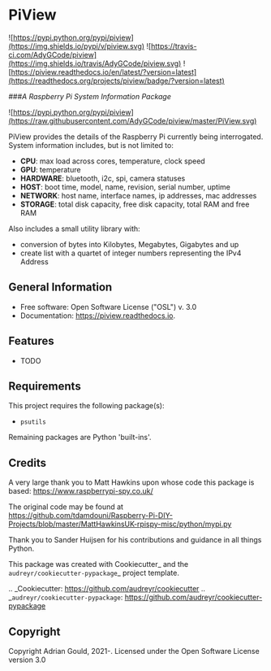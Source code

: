 # PiView

![https://pypi.python.org/pypi/piview](https://img.shields.io/pypi/v/piview.svg)
![https://travis-ci.com/AdyGCode/piview](https://img.shields.io/travis/AdyGCode/piview.svg)
![https://piview.readthedocs.io/en/latest/?version=latest](https://readthedocs.org/projects/piview/badge/?version=latest)

###*A Raspberry Pi System Information Package*

![https://pypi.python.org/pypi/piview](https://raw.githubusercontent.com/AdyGCode/piview/master/PiView.svg)

PiView provides the details of the Raspberry Pi currently being interrogated. System information includes, but is not limited to:

- **CPU**: max load across cores, temperature, clock speed
- **GPU**: temperature
- **HARDWARE**: bluetooth, i2c, spi, camera statuses
- **HOST**: boot time, model, name, revision, serial number, uptime
- **NETWORK**: host name, interface names, ip addresses, mac addresses
- **STORAGE**: total disk capacity, free disk capacity, total RAM and free RAM

Also includes a small utility library with:

- conversion of bytes into Kilobytes, Megabytes, Gigabytes and up
- create list with a quartet of integer numbers representing the IPv4 Address

## General Information

* Free software: Open Software License ("OSL") v. 3.0
* Documentation: https://piview.readthedocs.io.


## Features

* TODO


## Requirements

This project requires the following package(s):

* `psutils`

Remaining packages are Python 'built-ins'.


## Credits

A very large thank you to Matt Hawkins upon whose code this package is based: https://www.raspberrypi-spy.co.uk/

The original code may be found at https://github.com/tdamdouni/Raspberry-Pi-DIY-Projects/blob/master/MattHawkinsUK-rpispy-misc/python/mypi.py

Thank you to Sander Huijsen for his contributions and guidance in all things Python.

This package was created with Cookiecutter_ and the `audreyr/cookiecutter-pypackage`_ project template.

.. _Cookiecutter: https://github.com/audreyr/cookiecutter
.. _`audreyr/cookiecutter-pypackage`: https://github.com/audreyr/cookiecutter-pypackage


## Copyright

Copyright Adrian Gould, 2021-. Licensed under
the Open Software License version 3.0
